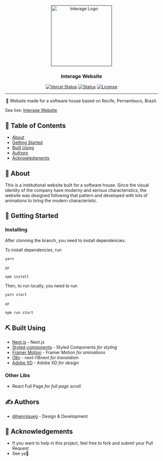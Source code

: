<p align="center">
  <a href="" rel="noopener">
 <img width="200" src="https://media-exp1.licdn.com/dms/image/C4D0BAQHHkS8GpIZnbw/company-logo_200_200/0/1523888669603?e=2159024400&v=beta&t=hasGFbv0BiPn2C1yCJt3Nr_r_PAKheUe6YOSqPCL-oM" alt="Interage Logo"></a>
</p>

<h3 align="center">Interage Website</h3>

<div align="center">

  [![Vercel Status](https://vercelbadge.vercel.app/api/henriiqueg/interage-website)](https://vercelbadge.vercel.app/api/henriiqueg/interage-website)
  [![Status](https://img.shields.io/badge/status-active-success.svg)](https://vercelbadge.vercel.app/api/henriiqueg/interage-website)
  [![License](https://img.shields.io/badge/license-MIT-blue.svg)](/LICENSE)

</div>

---

<p align="center"> 👋 Website made for a software house based on Recife, Pernambuco, Brazil.
    <br> 
</p>

<p>See live: <a href="https://interage-website.vercel.app" target="_blank">Interage Website</a></p>

## 📝 Table of Contents
- [About](#about)
- [Getting Started](#getting_started)
- [Built Using](#built_using)
- [Authors](#authors)
- [Acknowledgments](#acknowledgement)

## 🧐 About <a name = "about"></a>
This is a institutional website built for a software house. Since the visual identity of the company have moderny and serious characteristics, the website was designed following that pattern and developed with lots of animations to bring the modern characteristic.

## 🏁 Getting Started <a name = "getting_started"></a>

### Installing
After clonning the branch, you need to install dependencies.

To install dependencies, run

```
yarn
```

_or_

```
npm install
```

Then, to run locally, you need to run

```
yarn start
```

_or_

```
npm run start
```

## ⛏️ Built Using <a name = "built_using"></a>

- [Next.js](https://nextjs.org) - Next.js
- [Styled-components](https://styled-components.com) - Styled Components _for styling_
- [Framer Motion](https://www.framer.com/motion/) - Framer Motion _for animations_
- [i18n](https://github.com/isaachinman/next-i18next) - next-i18next _for translation_
- [Adobe XD](https://www.adobe.com/br/products/xd.html) - Adobe XD _for design_

### Other Libs

- React Full Page _for full page scroll_

## ✍️ Authors <a name = "authors"></a>
- [@henriiqueg](https://github.com/henriiqueg) - Design & Development

## 🎉 Acknowledgements <a name = "acknowledgement"></a>
- If you want to help in this project, feel free to fork and submit your Pull Request
- See ya👋
